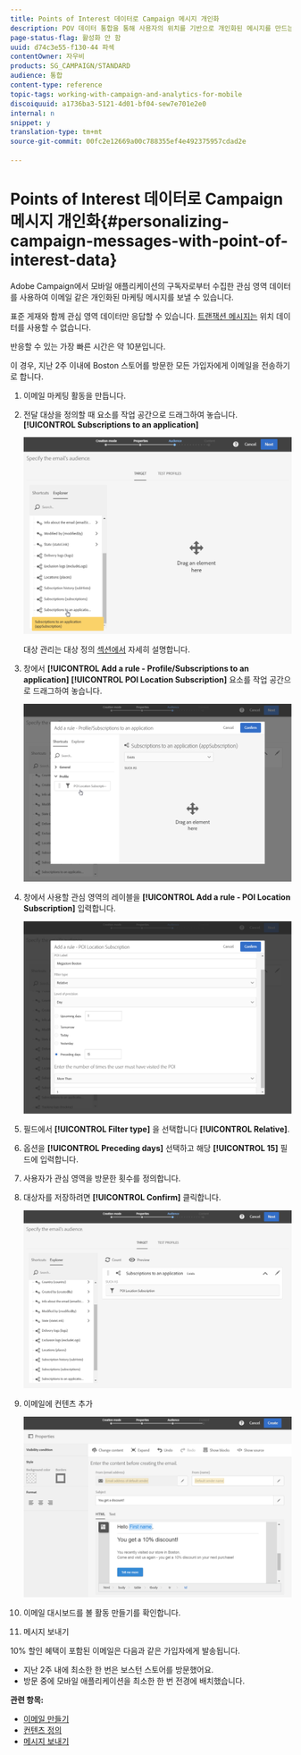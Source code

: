 ```yaml
---
title: Points of Interest 데이터로 Campaign 메시지 개인화
description: POV 데이터 통합을 통해 사용자의 위치를 기반으로 개인화된 메시지를 만드는 방법을 살펴볼 수 있습니다.
page-status-flag: 활성화 안 함
uuid: d74c3e55-f130-44 파섹
contentOwner: 자우비
products: SG_CAMPAIGN/STANDARD
audience: 통합
content-type: reference
topic-tags: working-with-campaign-and-analytics-for-mobile
discoiquuid: a1736ba3-5121-4d01-bf04-sew7e701e2e0
internal: n
snippet: y
translation-type: tm+mt
source-git-commit: 00fc2e12669a00c788355ef4e492375957cdad2e

---
```



# Points of Interest 데이터로 Campaign 메시지 개인화{#personalizing-campaign-messages-with-point-of-interest-data}

Adobe Campaign에서 모바일 애플리케이션의 구독자로부터 수집한 관심 영역 데이터를 사용하여 이메일 같은 개인화된 마케팅 메시지를 보낼 수 있습니다.

표준 게재와 함께 관심 영역 데이터만 응답할 수 있습니다. [트랜잭션 메시지는](../../channels/using/about-transactional-messaging.md) 위치 데이터를 사용할 수 없습니다.

반응할 수 있는 가장 빠른 시간은 약 10분입니다.

이 경우, 지난 2주 이내에 Boston 스토어를 방문한 모든 가입자에게 이메일을 전송하기로 합니다.

1. 이메일 마케팅 활동을 만듭니다.
1. 전달 대상을 정의할 때 요소를 작업 공간으로 드래그하여 놓습니다. **[!UICONTROL Subscriptions to an application]**

   ![](assets/poi_subscriptions_app.png)

   대상 관리는 대상 정의 [섹션에서](../../audiences/using/creating-audiences.md) 자세히 설명합니다.

1. 창에서 **[!UICONTROL Add a rule - Profile/Subscriptions to an application]** **[!UICONTROL POI Location Subscription]** 요소를 작업 공간으로 드래그하여 놓습니다.

   ![](assets/poi_add_rule_profile_subscription.png)

1. 창에서 사용할 관심 영역의 레이블을 **[!UICONTROL Add a rule - POI Location Subscription]** 입력합니다.

   ![](assets/poi_location_subscription.png)

1. 필드에서 **[!UICONTROL Filter type]** 을 선택합니다 **[!UICONTROL Relative]**.
1. 옵션을 **[!UICONTROL Preceding days]** 선택하고 해당 **[!UICONTROL 15]** 필드에 입력합니다.
1. 사용자가 관심 영역을 방문한 횟수를 정의합니다.
1. 대상자를 저장하려면 **[!UICONTROL Confirm]** 클릭합니다.

   ![](assets/poi_subscriptions_app_audience_defined.png)

1. 이메일에 컨텐츠 추가

   ![](assets/poi_email_content.png)

1. 이메일 대시보드를 볼 활동 만들기를 확인합니다.
1. 메시지 보내기

10% 할인 혜택이 포함된 이메일은 다음과 같은 가입자에게 발송됩니다.

* 지난 2주 내에 최소한 한 번은 보스턴 스토어를 방문했어요.
* 방문 중에 모바일 애플리케이션을 최소한 한 번 전경에 배치했습니다.

**관련 항목:**

* [이메일 만들기](../../channels/using/creating-an-email.md)
* [컨텐츠 정의](../../designing/using/personalization.md#example-email-personalization)
* [메시지 보내기](../../sending/using/confirming-the-send.md)

